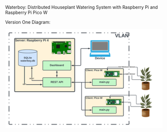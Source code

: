 Waterboy: Distributed Houseplant Watering System with Raspberry Pi and Raspberry Pi Pico W

Version One Diagram:

![waterboy v1](diagrams/waterboy_v1.png)